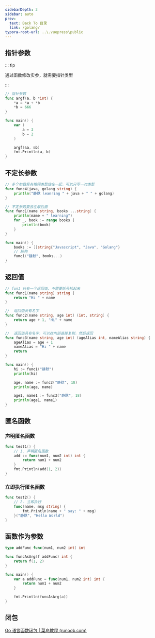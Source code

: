 ```yaml
---
sidebarDepth: 3
sidebar: auto
prev:
  text: Back To 目录
  link: /golang/
typora-root-url: ..\.vuepress\public
---
```




## 指针参数

::: tip

通过函数修改实参，就需要指针类型

:::

```go
// 指针参数
func argf(a, b *int) {
	*a = *a + *b
	*b = 666
}

func main() {
	var (
		a = 3
		b = 2
	)

	argf(&a, &b)
	fmt.Println(a, b)
}
```



## 不定长参数

```go
// 多个参数具有相同类型放在一起，可以只写一次类型
func func4(java, golang string) {
	println("静默 leanring " + java + " " + golang)
}

// 不定参数要放在最后面
func func1(name string, books ...string) {
	println(name + " learning")
	for _, book := range books {
		println(book)
	}
}

func main() {
	books := []string{"Javascript", "Java", "Golang"}
	// 解构
	func1("静默", books...)
}
```



## 返回值

```go
// fun1 只有一个返回值，不需要括号括起来
func func1(name string) string {
	return "Hi " + name
}

//  返回值没有名字
func func2(name string, age int) (int, string) {
	return age + 1, "Hi" + name
}

//  返回值具有名字，可以在内部直接复制，然后返回
func func3(name string, age int) (ageAlias int, nameAlias string) {
	ageAlias = age + 1
	nameAlias = "Hi " + name
	return
}

func main() {
	hi := func1("静默")
	println(hi)

	age, name := func2("静默", 18)
	println(age, name)

	age1, name1 := func3("静默", 18)
	println(age1, name1)
}
```



## 匿名函数

### 声明匿名函数

```go
func test1() {
	// 1. 声明匿名函数
	add := func(num1, num2 int) int {
		return num1 + num2
	}
	fmt.Println(add(1, 2))
}
```

### 立即执行匿名函数

```go
func test2() {
	// 2. 立即执行
	func(name, msg string) {
		fmt.Println(name + " say: " + msg)
	}("静默", "Hello World")
}
```



## 函数作为参数

```go
type addFunc func(num1, num2 int) int

func funcAsArg(f addFunc) int {
	return f(1, 2)
}

func main() {
	var a addFunc = func(num1, num2 int) int {
		return num1 + num2
	}

	fmt.Println(funcAsArg(a))
}
```

## 闭包

[Go 语言函数闭包 | 菜鸟教程 (runoob.com)](https://www.runoob.com/go/go-function-closures.html)

